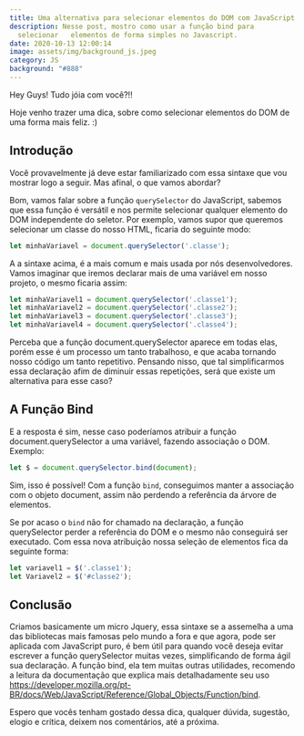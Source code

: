 ```yaml
---
title: Uma alternativa para selecionar elementos do DOM com JavaScript
description: Nesse post, mostro como usar a função bind para
  selecionar   elementos de forma simples no Javascript.
date: 2020-10-13 12:00:14
image: assets/img/background_js.jpeg
category: JS
background: "#888"
---
```

Hey Guys! Tudo jóia com você?!!

Hoje venho trazer uma dica, sobre como selecionar elementos do DOM de uma forma mais feliz. :)

## Introdução

Você provavelmente já deve estar familiarizado com essa sintaxe que vou mostrar logo a seguir. Mas afinal, o que vamos abordar?

Bom, vamos falar sobre a função `querySelector` do JavaScript, sabemos que essa função é versátil e nos permite selecionar qualquer elemento do DOM independente do seletor. Por exemplo, vamos supor que queremos selecionar um classe do nosso HTML, ficaria do seguinte modo:

```javascript
let minhaVariavel = document.querySelector('.classe');
```

A a sintaxe acima, é a mais comum e mais usada por nós desenvolvedores. Vamos imaginar que iremos declarar mais de uma variável em nosso projeto, o mesmo ficaria assim:

```javascript
let minhaVariavel1 = document.querySelector('.classe1');
let minhaVariavel2 = document.querySelector('.classe2');
let minhaVariavel3 = document.querySelector('.classe3');
let minhaVariavel4 = document.querySelector('.classe4');
```

Perceba que a função document.querySelector aparece em todas elas, porém esse é um processo um tanto trabalhoso, e que acaba tornando nosso código um tanto repetitivo. Pensando nisso, que tal simplificarmos essa declaração afim de diminuir essas repetições, será que existe um alternativa para esse caso?

## A Função Bind

E a resposta é sim, nesse caso poderíamos atribuir a função document.querySelector a uma variável, fazendo associação o DOM. Exemplo:

```javascript
let $ = document.querySelector.bind(document);
```

Sim, isso é possível! Com a função `bind`, conseguimos manter a associação com o objeto document, assim não perdendo a referência da árvore de elementos.

Se por acaso o `bind` não for chamado na declaração, a função querySelector perder a referência do DOM e o mesmo não conseguirá ser executado. Com essa nova atribuição nossa seleção de elementos fica da seguinte forma:

```javascript
let variavel1 = $('.classe1');
let Variavel2 = $('#classe2');
```

## Conclusão

Criamos basicamente um micro Jquery, essa sintaxe se a assemelha a uma das bibliotecas mais famosas pelo mundo a fora e que agora, pode ser aplicada com JavaScript puro, é bem útil para quando você deseja evitar escrever a função querySelector muitas vezes, simplificando de forma ágil sua declaração. A função bind, ela tem muitas outras utilidades, recomendo a leitura da documentação que explica mais detalhadamente seu uso [](https://developer.mozilla.org/pt-BR/docs/Web/JavaScript/Reference/Global_Objects/Function/bind)<https://developer.mozilla.org/pt-BR/docs/Web/JavaScript/Reference/Global_Objects/Function/bind>.

Espero que vocês tenham gostado dessa dica, qualquer dúvida, sugestão, elogio e crítica, deixem nos comentários, até a próxima.